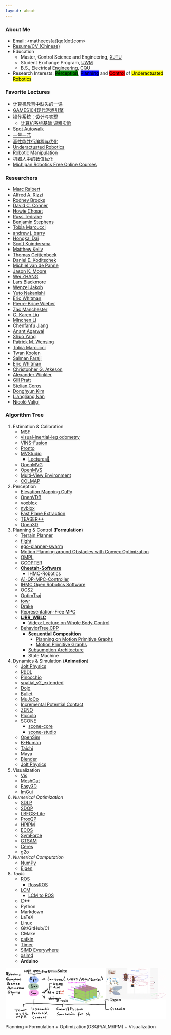 ```yaml
---
layout: about
---
```


### About Me

- Email: <matheecs[at]qq[dot]com>
- [Resume/CV (Chinese)](/files/cv/cv2022.pdf)
- Education
  - Master, Control Science and Engineering, [XJTU](http://en.xjtu.edu.cn)
  - Student Exchange Program, [UWM](https://uwm.edu)
  - B.S., Electrical Engineering, [CQU](https://www.cqu.edu.cn)
- Research Interests: <mark style="background-color: green">Perception</mark>, <mark style="background-color: blue">Planning</mark> and <mark style="background-color: red">Control</mark> of <mark>Underactuated Robotics<mark/>

### Favorite Lectures

- [计算机教育中缺失的一课](https://missing-semester-cn.github.io)
- [GAMES104现代游戏引擎](https://space.bilibili.com/512313464/channel/collectiondetail?sid=292637)
- [操作系统：设计与实现](http://jyywiki.cn/OS/2022/)
  - [计算机系统基础 课程实验](https://nju-projectn.github.io/ics-pa-gitbook/ics2021/index.html)
- [Spot Autowalk](https://support.bostondynamics.com/s/spot/autowalk)
- [一生一芯](https://ysyx.oscc.cc)
- [高性能并行编程与优化](https://github.com/parallel101/course)
- [Underactuated Robotics](http://underactuated.mit.edu)
- [Robotic Manipulation](https://manipulation.csail.mit.edu)
- [机器人中的数值优化](https://www.shenlanxueyuan.com/course/531)
- [Michigan Robotics Free Online Courses](https://robotics.umich.edu/academics/courses/online-courses/)

### Researchers

- [Marc Raibert](http://www.ai.mit.edu/projects/leglab/old-leglab/people/mxr.html)
- [Alfred A. Rizzi](https://scholar.google.com/citations?user=GAwdhxEAAAAJ&hl=en)
- [Rodney Brooks](https://rodneybrooks.com)
- [David C. Conner](https://scholar.google.com/citations?user=sb3lPX8AAAAJ&hl=en)
- [Howie Choset](https://www.cs.cmu.edu/~./choset/)
- [Russ Tedrake](https://groups.csail.mit.edu/locomotion/russt.html)
- [Benjamin Stephens](https://www.cs.cmu.edu/~bstephe1/)
- [Tobia Marcucci](https://tobiamarcucci.github.io)
- [andrew j. barry](https://abarry.org)
- [Hongkai Dai](https://hongkai-dai.github.io)
- [Scott Kuindersma](https://scottk.seas.harvard.edu)
- [Matthew Kelly](http://www.matthewpeterkelly.com)
- [Thomas Geijtenbeek](https://www.goatstream.com/research/)
- [Daniel E. Koditschek](https://www.seas.upenn.edu/~kod/)
- [Michiel van de Panne](https://www.cs.ubc.ca/~van/)
- [Jason K. Moore](https://www.moorepants.info)
- [Wei ZHANG](http://www.wzhanglab.site/members/)
- [Lars Blackmore](http://larsblackmore.com)
- [Wenzel Jakob](https://rgl.epfl.ch/people/wjakob)
- [Yuto Nakanishi](https://spectrum.ieee.org/schaft-robot-company-bought-by-google-darpa-robotics-challenge-winner)
- [Eric Whitman](https://www.cs.cmu.edu/~cga/ewhitman/)
- [Pierre-Brice Wieber](http://www.inrialpes.fr/bipop/people/wieber/)
- [Zac Manchester](http://roboticexplorationlab.org)
- [C. Karen Liu](https://profiles.stanford.edu/c-karen-liu)
- [Minchen Li](https://www.math.ucla.edu/~minchen/)
- [Chenfanfu Jiang](https://www.math.ucla.edu/~cffjiang/)
- [Anant Agarwal](https://en.wikipedia.org/wiki/Anant_Agarwal)
- [Shuo Yang](https://shuoyangrobotics.github.io)
- [Patrick M. Wensing](https://sites.nd.edu/pwensing/)
- [Tobia Marcucci](https://tobiamarcucci.github.io)
- [Twan Koolen](https://scholar.google.com/citations?user=0k4k1WUAAAAJ&hl=en)
- [Salman Faraji](https://salmanfaraji.github.io)
- [Eric Whitman](https://www.cs.cmu.edu/~cga/ewhitman/)
- [Christopher G. Atkeson](http://www.cs.cmu.edu/~cga/)
- [Alexander Winkler](http://alex-winkler.com)
- [Gill Pratt](https://scholar.google.com/citations?user=lvUyYroAAAAJ&hl=en)
- [Stelian Coros](http://crl.ethz.ch/people/coros/index.html)
- [Donghyun Kim](https://dhkim0821.github.io)
- [Liangliang Nan](https://3d.bk.tudelft.nl/liangliang/)
- [Nicolò Valigi](https://nicolovaligi.com)

### Algorithm Tree

1. Estimation & Calibration
   - [MSF](https://github.com/ethz-asl/ethzasl_msf)
   - [visual-inertial-leg odometry](https://github.com/ShuoYangRobotics/tightly-coupled-visual-inertial-leg-odometry)
   - [VINS-Fusion](https://github.com/HKUST-Aerial-Robotics/VINS-Fusion)
   - [Pronto](https://github.com/ori-drs/pronto)
   - [MVStudio](https://github.com/LiangliangNan/MVStudio)
     - [Lectures🏫](https://3d.bk.tudelft.nl/courses/geo1016/lectures.html)
   - [OpenMVG](https://github.com/openMVG/openMVG)
   - [OpenMVS](https://github.com/cdcseacave/openMVS)
   - [Multi-View Environment](https://github.com/simonfuhrmann/mve)
   - [COLMAP](https://github.com/colmap/colmap)
2. Perception
   - [Elevation Mapping CuPy](https://github.com/leggedrobotics/elevation_mapping_cupy)
   - [OpenVDB](https://www.openvdb.org)
   - [voxblox](https://github.com/ethz-asl/voxblox)
   - [nvblox](https://github.com/nvidia-isaac/nvblox)
   - [Fast Plane Extraction](https://github.com/ai4ce/peac)
   - [TEASER++](https://github.com/MIT-SPARK/TEASER-plusplus)
   - [Open3D](https://github.com/isl-org/Open3D)
3. Planning & Control (**Formulation**)
   - [Terrain Planner](https://github.com/leggedrobotics/art_planner)
   - [flight](https://github.com/andybarry/flight)
   - [ego-planner-swarm](https://github.com/ZJU-FAST-Lab/ego-planner-swarm)
   - [Motion Planning around Obstacles with Convex Optimization](https://github.com/mpetersen94/gcs)
   - [OMPL](https://ompl.kavrakilab.org)
   - [GCOPTER](https://github.com/ZJU-FAST-Lab/GCOPTER)
   - [**Cheetah-Software**](https://github.com/mit-biomimetics/Cheetah-Software)
     - [IHMC-Robotics](https://github.com/GabrielEGC/IHMC-Robotics)
   - [A1-QP-MPC-Controller](https://github.com/matheecs/A1-QP-MPC-Controller)
   - [IHMC Open Robotics Software](https://github.com/ihmcrobotics/ihmc-open-robotics-software)
   - [OCS2](https://github.com/leggedrobotics/ocs2)
   - [OptimTraj](https://github.com/MatthewPeterKelly/OptimTraj)
   - [towr](https://github.com/ethz-adrl/towr)
   - [Drake](https://github.com/RobotLocomotion/drake)
   - [Representation-Free MPC](https://github.com/YanranDing/RF-MPC)
   - [**IJRR_WBLC**](https://github.com/dhkim0821/IJRR_WBLC)
     - [Video: Lecture on Whole Body Control](https://www.youtube.com/watch?v=RXT6Q96SRO4)
   - [BehaviorTree.CPP](https://github.com/BehaviorTree/BehaviorTree.CPP)
     - [**Sequential Composition**](https://matheecs.tech/study/2022/08/23/SC.html)
       - [Planning on Motion Primitive Graphs](https://www.youtube.com/watch?v=K3-xVWL08nk)
       - [Motion Primitive Graphs](https://www.youtube.com/watch?v=3vsk00a4XBg)
     - [Subsumption Architecture](http://users.dimi.uniud.it/~antonio.dangelo/Robotica/2013/lessons/M02mar20.pdf)
     - State Machine
4. Dynamics & Simulation (**Animation**)
   - [Jolt Physics](https://github.com/jrouwe/JoltPhysics)
   - [RBDL](https://github.com/rbdl/rbdl)
   - [Pinocchio](https://github.com/stack-of-tasks/pinocchio)
   - [spatial_v2_extended](https://github.com/ROAM-Lab-ND/spatial_v2_extended)
   - [Dojo](https://github.com/dojo-sim/Dojo.jl)
   - [Bullet](https://github.com/bulletphysics/bullet3)
   - [MuJoCo](https://github.com/deepmind/mujoco)
   - [Incremental Potential Contact](https://github.com/ipc-sim/IPC)
   - [ZENO](https://github.com/zenustech/zeno)
   - [Piccolo](https://github.com/BoomingTech/Piccolo)
   - [SCONE](https://scone.software/doku.php)
     - [scone-core](https://github.com/tgeijten/scone-core)
     - [scone-studio](https://github.com/tgeijten/scone-studio)
   - [OpenSim](https://simtk.org/projects/opensim)
   - [B-Human](https://github.com/bhuman/BHumanCodeRelease)
   - [Taichi](https://github.com/taichi-dev/taichi)
   - Maya
   - [Blender](https://github.com/blender/blender)
   - [Jolt Physics](https://github.com/jrouwe/JoltPhysics)
5. Visualization
   - [Vis](https://github.com/rvbust/Vis)
   - [MeshCat](https://github.com/rdeits/meshcat-python)
   - [Easy3D](https://github.com/LiangliangNan/Easy3D)
   - [ImGui](https://github.com/ocornut/imgui)
6. *Numerical Optimization*
   - [SDLP](https://github.com/ZJU-FAST-Lab/SDLP)
   - [SDQP](https://github.com/ZJU-FAST-Lab/SDQP)
   - [LBFGS-Lite](https://github.com/ZJU-FAST-Lab/LBFGS-Lite)
   - [ProxQP](https://github.com/Simple-Robotics/proxsuite)
   - [HPIPM](https://github.com/giaf/hpipm)
   - [ECOS](https://github.com/embotech/ecos)
   - [SymForce](https://github.com/symforce-org/symforce)
   - [GTSAM](https://github.com/borglab/gtsam)
   - [Ceres](https://github.com/ceres-solver/ceres-solver)
   - [g2o](https://github.com/RainerKuemmerle/g2o)
7. *Numerical Computation*
   - [NumPy](https://numpy.org)
   - [Eigen](https://eigen.tuxfamily.org/index.php?title=Main_Page)
8. *Tools*
   - [ROS](https://github.com/ros/ros_comm)
     - [RossROS](https://github.com/rlhatton/RossROS)
   - [LCM](https://github.com/lcm-proj/lcm)
     - [LCM to ROS](https://github.com/nrjl/lcm_to_ros)
   - C++
   - Python
   - Markdown
   - LaTeX
   - Linux
   - Git/GitHub/CI
   - CMake
   - [catkin](https://github.com/ros/catkin)
   - [Timer](https://github.com/LiangliangNan/Timer)
   - [SIMD Everywhere](https://github.com/simd-everywhere/simde)
   - [xsimd](https://github.com/xtensor-stack/xsimd)
   - **Arduino**

<p align="center">
  <img src="/images/note2022.png" width="500"/>
</p>

Planning = Formulation + Optimization(OSQP/ALM/IPM) + Visualization
